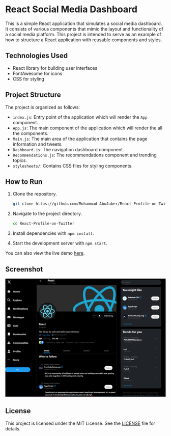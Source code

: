 # React Social Media Dashboard

This is a simple React application that simulates a social media dashboard. It consists of various components that mimic
the layout and functionality of a social media platform. This project is intended to serve as an example of how to
structure a React application with reusable components and styles.

## Technologies Used

- React library for building user interfaces
- FontAwesome for icons
- CSS for styling

## Project Structure

The project is organized as follows:

- `index.js`: Entry point of the application which will render the `App` component.
- `App.js`: The main component of the application which will render the all the components.
- `Main.js`: The main area of the application that contains the page information and tweets.
- `Dashboard.js`: The navigation dashboard component.
- `Recommendations.js`: The recommendations component and trending topics.
- `stylesheets/`: Contains CSS files for styling components.

## How to Run

1. Clone the repository.

    ``` bash
    git clone https://github.com/Mohammad-AbuJaber/React-Profile-on-Twitter.git
    ```

2. Navigate to the project directory.
    ``` bash
    cd React-Profile-on-Twitter
    ```
3. Install dependencies with `npm install`.
4. Start the development server with `npm start`.

You can also view the live demo [here](https://mohammad-abujaber.github.io/React-Profile-on-Twitter/).

## Screenshot

![img.png](screenshot.png)

## License

This project is licensed under the MIT License. See the [LICENSE](LICENSE) file for details.

